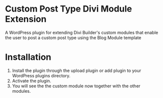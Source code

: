 # Custom Post Type Divi Module Extension
A WordPress plugin for extending Divi Builder's custom modules that enable the user to post a custom post type using the Blog Module template

# Installation
1. Install the plugin through the upload plugin or add plugin to your WordPress plugins directory.
2. Activate the plugin.
3. You will see the the custom module now together with the other modules.

